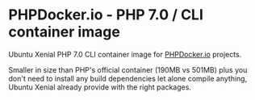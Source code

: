 PHPDocker.io - PHP 7.0 / CLI container image
=============================================

Ubuntu Xenial PHP 7.0 CLI container image for [PHPDocker.io](http://phpdocker.io) projects.

Smaller in size than PHP's official container (190MB vs 501MB) plus you don't need to install any build dependencies let alone compile anything, Ubuntu Xenial already provide with the right packages.
